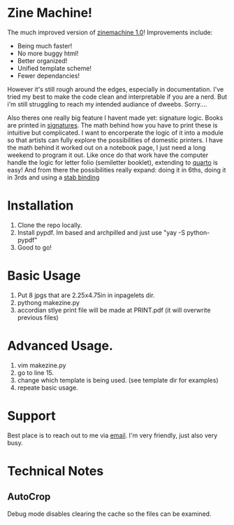 # Zine Machine!	
The much improved version of [zinemachine 1.0](https://github.com/AVDambeck/ZineMachine)! Improvements include:

+ Being much faster! 
+ No more buggy html!
+ Better organized!
+ Unified template scheme! 
+ Fewer dependancies!

However it's still rough around the edges, especially in documentation. I've tried my best to make the code clean and interpretable if you are a nerd. But i'm still struggling to reach my intended audiance of dweebs. Sorry....  

Also theres one really big feature I havent made yet: signature logic. Books are printed in [signatures](https://en.wikipedia.org/wiki/Section_(bookbinding)). The math behind how you have to print these is intuitive but complicated. I want to encorperate the logic of it into a module so that artists can fully explore the possibilities of domestic printers. I have the math behind it worked out on a notebook page, I just need a long weekend to program it out. Like once do that work have the computer handle the logic for letter folio (semiletter booklet), extending to [quarto](https://en.wikipedia.org/wiki/Section_(bookbinding)) is easy! And from there the possibilities really expand: doing it in 6ths, doing it in 3rds and using a [stab binding](https://en.wikipedia.org/wiki/Section_(bookbinding)) 

# Installation
1. Clone the repo locally.
2. Install pypdf. Im based and archpilled and just use "yay -S python-pypdf"
3. Good to go!

# Basic Usage
1. Put 8 jpgs that are 2.25x4.75in in inpagelets dir.
2. pythong makezine.py
3. accordian stlye print file will be made at PRINT.pdf (it will overwrite previous files)

# Advanced Usage.
1. vim makezine.py
2. go to line 15. 
3. change which template is being used. (see template dir for examples)
4. repeate basic usage.

# Support
Best place is to reach out to me via [email](AudioVisual@Dambeck.org). I'm very friendly, just also very busy.

# Technical Notes
## AutoCrop
Debug mode disables clearing the cache so the files can be examined.
